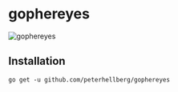 # gophereyes

![gophereyes](https://data.gopher.se/gopher/gophereyes.gif)

## Installation

```
go get -u github.com/peterhellberg/gophereyes
```
